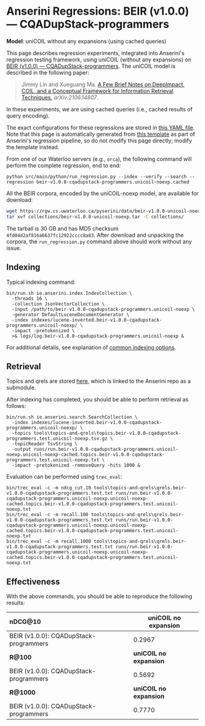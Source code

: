 # Anserini Regressions: BEIR (v1.0.0) &mdash; CQADupStack-programmers

**Model**: uniCOIL without any expansions (using cached queries)

This page describes regression experiments, integrated into Anserini's regression testing framework, using uniCOIL (without any expansions) on [BEIR (v1.0.0) &mdash; CQADupStack-programmers](http://beir.ai/).
The uniCOIL model is described in the following paper:

> Jimmy Lin and Xueguang Ma. [A Few Brief Notes on DeepImpact, COIL, and a Conceptual Framework for Information Retrieval Techniques.](https://arxiv.org/abs/2106.14807) _arXiv:2106.14807_.

In these experiments, we are using cached queries (i.e., cached results of query encoding).

The exact configurations for these regressions are stored in [this YAML file](../../src/main/resources/regression/beir-v1.0.0-cqadupstack-programmers.unicoil-noexp.cached.yaml).
Note that this page is automatically generated from [this template](../../src/main/resources/docgen/templates/beir-v1.0.0-cqadupstack-programmers.unicoil-noexp.cached.template) as part of Anserini's regression pipeline, so do not modify this page directly; modify the template instead.

From one of our Waterloo servers (e.g., `orca`), the following command will perform the complete regression, end to end:

```
python src/main/python/run_regression.py --index --verify --search --regression beir-v1.0.0-cqadupstack-programmers.unicoil-noexp.cached
```

All the BEIR corpora, encoded by the uniCOIL-noexp model, are available for download:

```bash
wget https://rgw.cs.uwaterloo.ca/pyserini/data/beir-v1.0.0-unicoil-noexp.tar -P collections/
tar xvf collections/beir-v1.0.0-unicoil-noexp.tar -C collections/
```

The tarball is 30 GB and has MD5 checksum `4fd04d2af816a6637fc12922cccc8a83`.
After download and unpacking the corpora, the `run_regression.py` command above should work without any issue.

## Indexing

Typical indexing command:

```
bin/run.sh io.anserini.index.IndexCollection \
  -threads 16 \
  -collection JsonVectorCollection \
  -input /path/to/beir-v1.0.0-cqadupstack-programmers.unicoil-noexp \
  -generator DefaultLuceneDocumentGenerator \
  -index indexes/lucene-inverted.beir-v1.0.0-cqadupstack-programmers.unicoil-noexp/ \
  -impact -pretokenized \
  >& logs/log.beir-v1.0.0-cqadupstack-programmers.unicoil-noexp &
```

For additional details, see explanation of [common indexing options](../../docs/common-indexing-options.md).

## Retrieval

Topics and qrels are stored [here](https://github.com/castorini/anserini-tools/tree/master/topics-and-qrels), which is linked to the Anserini repo as a submodule.

After indexing has completed, you should be able to perform retrieval as follows:

```
bin/run.sh io.anserini.search.SearchCollection \
  -index indexes/lucene-inverted.beir-v1.0.0-cqadupstack-programmers.unicoil-noexp/ \
  -topics tools\topics-and-qrels\topics.beir-v1.0.0-cqadupstack-programmers.test.unicoil-noexp.tsv.gz \
  -topicReader TsvString \
  -output runs/run.beir-v1.0.0-cqadupstack-programmers.unicoil-noexp.unicoil-noexp-cached.topics.beir-v1.0.0-cqadupstack-programmers.test.unicoil-noexp.txt \
  -impact -pretokenized -removeQuery -hits 1000 &
```

Evaluation can be performed using `trec_eval`:

```
bin/trec_eval -c -m ndcg_cut.10 tools\topics-and-qrels\qrels.beir-v1.0.0-cqadupstack-programmers.test.txt runs/run.beir-v1.0.0-cqadupstack-programmers.unicoil-noexp.unicoil-noexp-cached.topics.beir-v1.0.0-cqadupstack-programmers.test.unicoil-noexp.txt
bin/trec_eval -c -m recall.100 tools\topics-and-qrels\qrels.beir-v1.0.0-cqadupstack-programmers.test.txt runs/run.beir-v1.0.0-cqadupstack-programmers.unicoil-noexp.unicoil-noexp-cached.topics.beir-v1.0.0-cqadupstack-programmers.test.unicoil-noexp.txt
bin/trec_eval -c -m recall.1000 tools\topics-and-qrels\qrels.beir-v1.0.0-cqadupstack-programmers.test.txt runs/run.beir-v1.0.0-cqadupstack-programmers.unicoil-noexp.unicoil-noexp-cached.topics.beir-v1.0.0-cqadupstack-programmers.test.unicoil-noexp.txt
```

## Effectiveness

With the above commands, you should be able to reproduce the following results:

| **nDCG@10**                                                                                                  | **uniCOIL no expansion**|
|:-------------------------------------------------------------------------------------------------------------|-----------|
| BEIR (v1.0.0): CQADupStack-programmers                                                                       | 0.2967    |
| **R@100**                                                                                                    | **uniCOIL no expansion**|
| BEIR (v1.0.0): CQADupStack-programmers                                                                       | 0.5692    |
| **R@1000**                                                                                                   | **uniCOIL no expansion**|
| BEIR (v1.0.0): CQADupStack-programmers                                                                       | 0.7770    |

